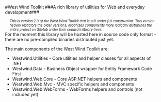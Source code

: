 #West Wind Toolkit
###A rich library of utilities for Web and everyday development###

<div style="font-size: 0.8em;margin-left: 15px;font-style: italic">
This is version 2.0 of the West Wind Toolkit that is still
under full construction.  This version heavily refactors
the older versions, organizes components more logically
distributes the entire project on GitHub under their
separate library trees.
</div>
For the moment this library will be hosted here in source code only 
format -  there are no pre-compiled binaries distributed just yet.

The main components of the West Wind Toolkit are:

* Westwind.Utilities - Core utilities and helper classes for all aspects of .NET
* Westwind.Data - Business Object wrapper for Entity Framework Code First
* Westwind.Web.Core - Core ASP.NET helpers and components
* Westwind.Web.Mvc - MVC specific helpers and components
* Westwind.Web.WebForms - WebForms helpers and controls (not included yet)

